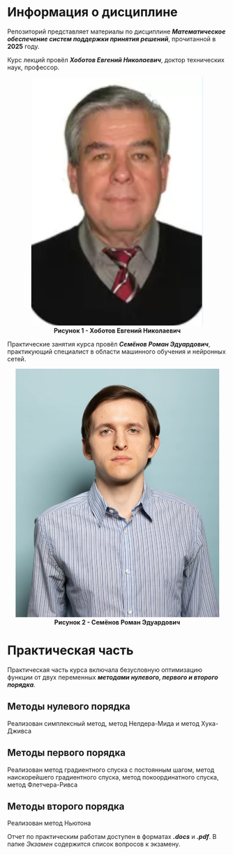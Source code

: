 # Информация о дисциплине

Репозиторий представляет материалы по дисциплине ***Математическое обеспечение систем поддержки принятия решений***, прочитанной в **2025** году.

Курс лекций провёл
***Хоботов Евгений Николаевич***,
доктор технических наук, профессор.
<p align="center">
  <img src="Images/Хоботов_Евгений_Николаевич.png" alt="Хоботов Евгений Николаевич" width="394" height="569">
  <br>
  <strong>Рисунок 1 - Хоботов Евгений Николаевич</strong>
</p>

Практические занятия курса провёл
***Семёнов Роман Эдуардович***,
практикующий специалист в области машинного обучения и нейронных сетей.
<p align="center">
  <img src="Images/Семёнов_Роман_Эдуардович.jpg" alt="Семёнов Роман Эдуардович" width="467" height="569">
  <br>
  <strong>Рисунок 2 - Семёнов Роман Эдуардович</strong>
</p>

# Практическая часть

Практическая часть курса включала безусловную оптимизацию функции от двух переменных ***методами нулевого, первого и второго порядка***.

## Методы нулевого порядка

Реализован симплексный метод, метод Нелдера-Мида и метод Хука-Дживса

## Методы первого порядка

Реализован метод градиентного спуска с постоянным шагом, метод наискорейшего градиентного спуска, метод покоординатного спуска, метод Флетчера-Ривса

## Методы второго порядка

Реализован метод Ньютона


Отчет по практическим работам доступен в форматах ***.docs*** и ***.pdf***.
В папке *Экзамен* содержится список вопросов к экзамену.